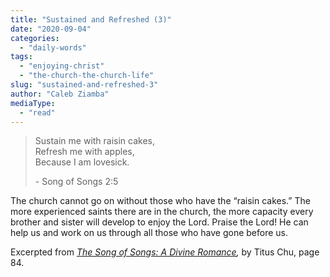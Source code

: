 ```yaml
---
title: "Sustained and Refreshed (3)"
date: "2020-09-04"
categories: 
  - "daily-words"
tags: 
  - "enjoying-christ"
  - "the-church-the-church-life"
slug: "sustained-and-refreshed-3"
author: "Caleb Ziamba"
mediaType: 
  - "read"
---
```


> Sustain me with raisin cakes,  
> Refresh me with apples,  
> Because I am lovesick.
> 
> \- Song of Songs 2:5

The church cannot go on without those who have the “raisin cakes.” The more experienced saints there are in the church, the more capacity every brother and sister will develop to enjoy the Lord. Praise the Lord! He can help us and work on us through all those who have gone before us.

Excerpted from _[The Song of Songs: A Divine Romance](https://www.asweetsavor.org/song-of-songs-dr),_ by Titus Chu, page 84.
